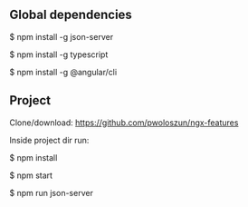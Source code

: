 ## Global dependencies

$ npm install -g json-server

$ npm install -g typescript

$ npm install -g @angular/cli

## Project

Clone/download: https://github.com/pwoloszun/ngx-features

Inside project dir run:

$ npm install

$ npm start

$ npm run json-server

